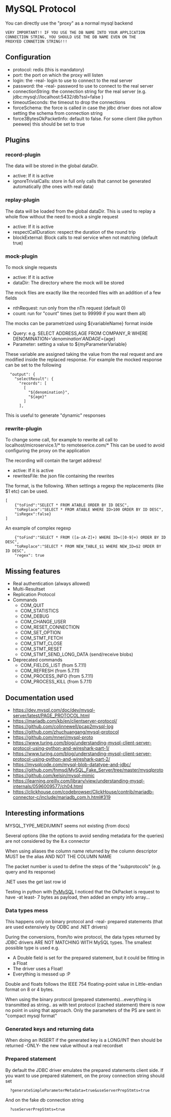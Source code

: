 # MySQL Protocol

You can directly use the "proxy" as a normal mysql backend

```
VERY IMPORTANT!! IF YOU USE THE DB NAME INTO YOUR APPLICATION
CONNECTION STRING, YOU SHOULD USE THE DB NAME EVEN ON THE 
PROXYED CONNETION STRING!!!
```

## Configuration

* protocol: redis (this is mandatory)
* port: the port on which the proxy will listen
* login: the -real- login to use to connect to the real server
* password: the -real- password to use to connect to the real server
* connectionString: the connection string for the real server (e.g. jdbc:mysql://localhost:5432/db?ssl=false )
* timeoutSeconds: the timeout to drop the connections
* forceSchema: the force is called in case the jdbc driver does not allow setting the schema from connection string
* force3BytesOkPacketInfo: default to false. For some client (like python peewee) this should be set to true

## Plugins

### record-plugin

The data will be stored in the global dataDir.

* active: If it is active
* ignoreTrivialCalls: store in full only calls that cannot be generated automatically (the ones with real data)

### replay-plugin

The data will be loaded from the global dataDir. This is used to replay a whole flow
without the need to mock a single request

* active: If it is active
* respectCallDuration: respect the duration of the round trip
* blockExternal: Block calls to real service when not matching (default true)

### mock-plugin

To mock single requests

* active: If it is active
* dataDir: The directory where the mock will be stored

The mock files are exactly like the recorded files with an addition of a few fields

* nthRequest: run only from the nTh request (default 0)
* count: run for "count" times (set to 99999 if you want them all)

The mocks can be parametrized using ${variableName} format inside

* Query: e.g. SELECT ADDRESS,AGE FROM COMPANY_R WHERE DENOMINATION='${denomination}' AND AGE=${age}
* Parameter: setting a value to ${myParameterVariable}

These variable are assigned taking the value from the real request and are modified
inside the replaced response. For example the mocked response
can be set to the following

```
  "output": {
    "selectResult": {
      "records": [
        [
          "${denomination}",
          "${age}"
        ]
      ],
```

This is useful to generate "dynamic" responses

### rewrite-plugin

To change some call, for example to rewrite all call to localhost/microservice.1/* to remoteserice.com/*
This can be used to avoid configuring the proxy on the application

The recording will contain the target address!

* active: If it is active
* rewritesFile: the json file containing the rewrites

The format, is the following. When settings a regexp the replacements (like $1 etc)
can be used.

```
[
    {"toFind":"SELECT * FROM ATABLE ORDER BY ID DESC",
    "toReplace":"SELECT * FROM ATABLE WHERE ID>100 ORDER BY ID DESC",
    "isRegex":false}
]
```

An example of complex regexp

```
    {"toFind":"SELECT * FROM ([a-zA-Z]+) WHERE ID=([0-9]+) ORDER BY ID DESC",
    "toReplace":"SELECT * FROM NEW_TABLE_$1 WHERE NEW_ID=$2 ORDER BY ID DESC",
    "regex": true
```

## Missing features

* Real authentication (always allowed)
* Multi-Resultset
* Replication Protocol
* Commands
    * COM_QUIT
    * COM_STATISTICS
    * COM_DEBUG
    * COM_CHANGE_USER
    * COM_RESET_CONNECTION
    * COM_SET_OPTION
    * COM_STMT_FETCH
    * COM_STMT_CLOSE
    * COM_STMT_RESET
    * COM_STMT_SEND_LONG_DATA (send/receive blobs)
* Deprecated commands
    * COM_FIELDS_LIST (from 5.7.11)
    * COM_REFRESH (from 5.7.11)
    * COM_PROCESS_INFO  (from 5.7.11)
    * COM_PROCESS_KILL  (from 5.7.11)

## Documentation used

* https://dev.mysql.com/doc/dev/mysql-server/latest/PAGE_PROTOCOL.html
* https://mariadb.com/kb/en/clientserver-protocol/
* https://github.com/colinnewell/pcap2mysql-log
* https://github.com/zhuchuangang/mysql-protocol
* https://github.com/mneri/mysql-proto
* https://www.turing.com/blog/understanding-mysql-client-server-protocol-using-python-and-wireshark-part-1/
* https://www.turing.com/blog/understanding-mysql-client-server-protocol-using-python-and-wireshark-part-2/
* https://mysqlcode.com/mysql-blob-datatype-and-jdbc/
* https://github.com/fnmsd/MySQL_Fake_Server/tree/master/mysqlproto
* https://github.com/kelsin/mysql-mimic
* https://learning.oreilly.com/library/view/understanding-mysql-internals/0596009577/ch04.html
* https://clickhouse.com/codebrowser/ClickHouse/contrib/mariadb-connector-c/include/mariadb_com.h.html#319

## Interesting informations

MYSQL_TYPE_MEDIUMINT seems not existing (from docs)

Several options (like the options to avoid sending metadata for the queries) are
not considered by the 8.x connector

When using aliases the column name returned by the column descriptor MUST be
the alias AND NOT THE COLUMN NAME

The packet number is used to define the steps of the "subprotocols" (e.g. query
and its response)

.NET uses the get last row id

Testing in python with [PyMySQL](https://github.com/PyMySQL) I noticed that the
OkPacket is request to have -at least- 7 bytes as payload, then added an empty
info array...

### Data types mess

This happens only on binary protocol and -real- prepared statements (that are
used extensively by ODBC and .NET drivers)

During the conversions, from/to wire protocol, the data types returned by JDBC
drivers ARE NOT MATCHING WITH MySQL types. The smallest possible type is used
e.g.

* A Double field is set for the prepared statement, but it could be fitting in a Float
* The driver uses a Float!
* Everything is messed up :P

Double and floats follows the IEEE 754 floating-point value in Little-endian
format on 8 or 4 bytes.

When using the binary protocol (prepared statements)...everything is transmitted
as string.. as with text protocol (cached statement) there is now no point in
using that approach. Only the parameters of the PS are sent in "compact mysql format"

### Generated keys and returning data

When doing an INSERT if the generated key is a LONG/INT then should be returned
-ONLY- the new value without a real recordset

### Prepared statement

By default the JDBC driver emulates the prepared statements client side.
If you want to use prepared statement, on the proxy connection string should set

```
  ?generateSimpleParameterMetadata=true&useServerPrepStmts=true
```

And on the fake db connection string

```
  ?useServerPrepStmts=true
```


